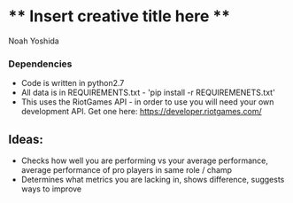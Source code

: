 # ** Insert creative title here ** 

Noah Yoshida 


### Dependencies 
 - Code is written in python2.7
 - All data is in REQUIREMENTS.txt - 'pip install -r REQUIREMENETS.txt'
 - This uses the RiotGames API - in order to use you will need your own
   development API. Get one here: 
   https://developer.riotgames.com/


 
 Ideas:
---

 - Checks how well you are performing vs your average performance, average
   performance of pro players in same role / champ 
 - Determines what metrics you are lacking in, shows difference, suggests ways
   to improve 
